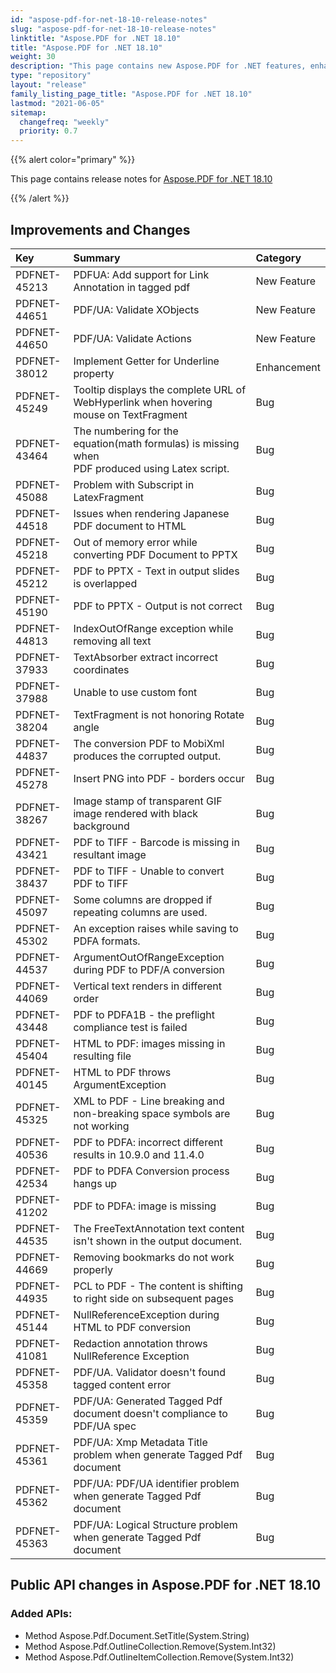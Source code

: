 ```yaml
---
id: "aspose-pdf-for-net-18-10-release-notes"
slug: "aspose-pdf-for-net-18-10-release-notes"
linktitle: "Aspose.PDF for .NET 18.10"
title: "Aspose.PDF for .NET 18.10"
weight: 30
description: "This page contains new Aspose.PDF for .NET features, enhancement, and bug fixes in 2018, version 18.10."
type: "repository"
layout: "release"
family_listing_page_title: "Aspose.PDF for .NET 18.10"
lastmod: "2021-06-05"
sitemap:
  changefreq: "weekly"
  priority: 0.7
---
```


{{% alert color="primary" %}}

This page contains release notes for [Aspose.PDF for .NET 18.10](https://www.nuget.org/packages/Aspose.Pdf/18.10.0)

{{% /alert %}}

## Improvements and Changes

|**Key**|**Summary**|**Category**|
| :- | :- | :- |
|PDFNET-45213|PDFUA: Add support for Link Annotation in tagged pdf|New Feature|
|PDFNET-44651|PDF/UA: Validate XObjects|New Feature|
|PDFNET-44650|PDF/UA: Validate Actions|New Feature|
|PDFNET-38012|Implement Getter for Underline property|Enhancement|
|PDFNET-45249|Tooltip displays the complete URL of WebHyperlink when hovering mouse on TextFragment|Bug|
|PDFNET-43464|The numbering for the equation(math formulas) is missing when <br>PDF produced using Latex script.|Bug|
|PDFNET-45088|Problem with Subscript in LatexFragment|Bug|
|PDFNET-44518|Issues when rendering Japanese PDF document to HTML|Bug|
|PDFNET-45218|Out of memory error while converting PDF Document to PPTX|Bug|
|PDFNET-45212|PDF to PPTX - Text in output slides is overlapped|Bug|
|PDFNET-45190|PDF to PPTX - Output is not correct|Bug|
|PDFNET-44813|IndexOutOfRange exception while removing all text|Bug|
|PDFNET-37933|TextAbsorber extract incorrect coordinates|Bug|
|PDFNET-37988|Unable to use custom font|Bug|
|PDFNET-38204|TextFragment is not honoring Rotate angle|Bug|
|PDFNET-44837|The conversion PDF to MobiXml produces the corrupted output.|Bug|
|PDFNET-45278|Insert PNG into PDF - borders occur|Bug|
|PDFNET-38267|Image stamp of transparent GIF image rendered with black background|Bug|
|PDFNET-43421|PDF to TIFF - Barcode is missing in resultant image|Bug|
|PDFNET-38437|PDF to TIFF - Unable to convert PDF to TIFF|Bug|
|PDFNET-45097|Some columns are dropped if repeating columns are used.|Bug|
|PDFNET-45302|An exception raises while saving to PDFA formats.|Bug|
|PDFNET-44537|ArgumentOutOfRangeException during PDF to PDF/A conversion|Bug|
|PDFNET-44069|Vertical text renders in different order|Bug|
|PDFNET-43448|PDF to PDFA1B - the preflight compliance test is failed|Bug|
|PDFNET-45404|HTML to PDF: images missing in resulting file|Bug|
|PDFNET-40145|HTML to PDF throws ArgumentException|Bug|
|PDFNET-45325|XML to PDF - Line breaking and non-breaking space symbols are not working|Bug|
|PDFNET-40536|PDF to PDFA: incorrect different results in 10.9.0 and 11.4.0|Bug|
|PDFNET-42534|PDF to PDFA Conversion process hangs up|Bug|
|PDFNET-41202|PDF to PDFA: image is missing|Bug|
|PDFNET-44535|The FreeTextAnnotation text content isn't shown in the output document.|Bug|
|PDFNET-44669|Removing bookmarks do not work properly|Bug|
|PDFNET-44935|PCL to PDF - The content is shifting to right side on subsequent pages|Bug|
|PDFNET-45144|NullReferenceException during HTML to PDF conversion|Bug|
|PDFNET-41081|Redaction annotation throws NullReference Exception|Bug|
|PDFNET-45358|PDF/UA. Validator doesn't found tagged content error|Bug|
|PDFNET-45359|PDF/UA: Generated Tagged Pdf document doesn't compliance to PDF/UA spec|Bug|
|PDFNET-45361|PDF/UA: Xmp Metadata Title problem when generate Tagged Pdf document|Bug|
|PDFNET-45362|PDF/UA: PDF/UA identifier problem when generate Tagged Pdf document|Bug|
|PDFNET-45363|PDF/UA: Logical Structure problem when generate Tagged Pdf document|Bug|

## Public API changes in Aspose.PDF for .NET 18.10

### Added APIs:

* Method Aspose.Pdf.Document.SetTitle(System.String) 
* Method Aspose.Pdf.OutlineCollection.Remove(System.Int32) 
* Method Aspose.Pdf.OutlineItemCollection.Remove(System.Int32)        
